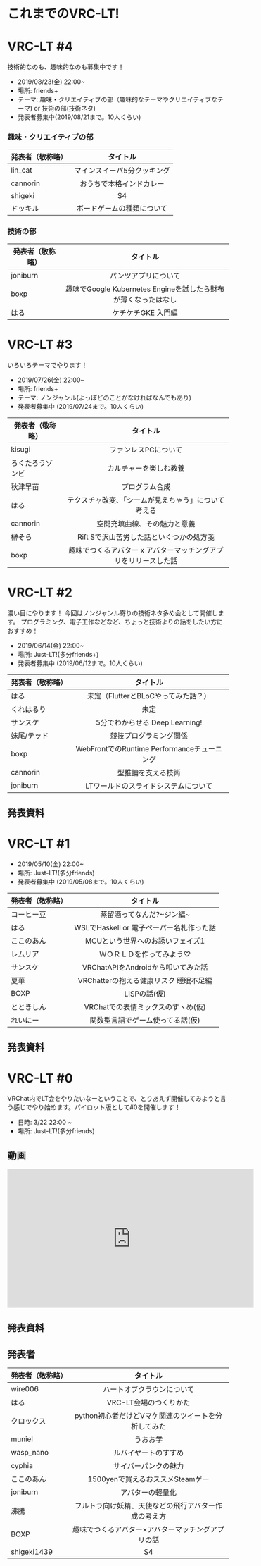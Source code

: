 
# これまでのVRC-LT!

# VRC-LT #4
技術的なのも、趣味的なのも募集中です！
* 2019/08/23(金) 22:00~ 
* 場所: friends+
* テーマ: 趣味・クリエイティブの部（趣味的なテーマやクリエイティブなテーマ) or 技術の部(技術ネタ) 
* 発表者募集中(2019/08/21まで。10人くらい)

### 趣味・クリエイティブの部

| 発表者（敬称略）| タイトル　|
| ------------- |:-------------:|
| lin_cat | マインスイーパ5分クッキング |
| cannorin | おうちで本格インドカレー |
| shigeki | S4 |
| ドッキル| ボードゲームの種類について |


### 技術の部

| 発表者（敬称略）| タイトル　|
| ------------- |:-------------:|
| joniburn | パンツアプリについて |
| boxp | 趣味でGoogle Kubernetes Engineを試したら財布が薄くなったはなし |
| はる | ケチケチGKE 入門編 |

# VRC-LT #3
いろいろテーマでやります！
* 2019/07/26(金) 22:00~ 
* 場所: friends+
* テーマ: ノンジャンル(よっぽどのことがなければなんでもあり)
* 発表者募集中 (2019/07/24まで。10人くらい)

| 発表者（敬称略）| タイトル　|
| ------------- |:-------------:|
| kisugi | ファンレスPCについて |
| ろくたろうゾンビ | カルチャーを楽しむ教養 |
| 秋津早苗 | プログラム合成 |
| はる | テクスチャ改変、「シームが見えちゃう」について考える|
| cannorin | 空間充填曲線、その魅力と意義 |
| 榊そら | Rift Sで沢山苦労した話といくつかの処方箋 |
| boxp | 趣味でつくるアバター x アバターマッチングアプリをリリースした話 |

# VRC-LT #2
濃い目にやります！
今回はノンジャンル寄りの技術ネタ多め会として開催します。
プログラミング、電子工作などなど、ちょっと技術よりの話をしたい方におすすめ！
* 2019/06/14(金) 22:00~ 
* 場所: Just-LT!(多分friends+)
* 発表者募集中 (2019/06/12まで。10人くらい)

| 発表者（敬称略）| タイトル　|
| ------------- |:-------------:|
| はる | 未定（FlutterとBLoCやってみた話？）|
| くれはるり | 未定 |
| サンスケ | 5分でわからせる Deep Learning! |
| 妹尾/テッド | 競技プログラミング関係 |
| boxp | WebFrontでのRuntime Performanceチューニング |
| cannorin | 型推論を支える技術 |
| joniburn | LTワールドのスライドシステムについて |

## 発表資料
<script async class="speakerdeck-embed" data-id="84fd787236d24c66b9985f371eda5fec" data-ratio="1.33333333333333" src="//speakerdeck.com/assets/embed.js"></script>
<script async class="speakerdeck-embed" data-id="ab7408e37e0c4a6ba8a1381b9951f28d" data-ratio="1.33333333333333" src="//speakerdeck.com/assets/embed.js"></script>
<script async class="speakerdeck-embed" data-id="cc6730698cf44926955e6e0cbc14c861" data-ratio="1.33333333333333" src="//speakerdeck.com/assets/embed.js"></script>
<script async class="speakerdeck-embed" data-id="6b8646c8c5ac4454a5c1b9d4ce792492" data-ratio="1.33333333333333" src="//speakerdeck.com/assets/embed.js"></script>
<script async class="speakerdeck-embed" data-id="4d078759c7b548aa83fb41308e91a2fe" data-ratio="1.33333333333333" src="//speakerdeck.com/assets/embed.js"></script>
<script async class="speakerdeck-embed" data-id="a7497818e0e84d9285f0cf23fc816b63" data-ratio="1.33333333333333" src="//speakerdeck.com/assets/embed.js"></script>

# VRC-LT #1 
* 2019/05/10(金) 22:00~ 
* 場所: Just-LT!(多分friends)
* 発表者募集中 (2019/05/08まで。10人くらい)

| 発表者（敬称略）| タイトル　|
| ------------- |:-------------:|
| コーヒー豆 | 蒸留酒ってなんだ?~ジン編~ |
| はる | WSLでHaskell or 電子ペーパー名札作った話 |
| ここのあん | MCUという世界へのお誘いフェイズ1 |
| レムリア | ＷＯＲＬＤを作ってみよう♡|
| サンスケ | VRChatAPIをAndroidから叩いてみた話 |
| 夏華 | VRChatterの抱える健康リスク 睡眠不足編 |
| BOXP | LISPの話(仮) |
| とときしん | VRChatでの表情ミックスのすヽめ(仮) |
| れいにー | 関数型言語でゲーム使ってる話(仮) |

## 発表資料
<script async class="speakerdeck-embed" data-id="e87fb48147ea409d9d41f57d0c2edf2c" data-ratio="1.33333333333333" src="//speakerdeck.com/assets/embed.js"></script>
<script async class="speakerdeck-embed" data-id="f8e170ac6d3c44a5a86ed329f11236e6" data-ratio="1.33333333333333" src="//speakerdeck.com/assets/embed.js"></script>
<script async class="speakerdeck-embed" data-id="e21dd3850c3d4696a55224db65026460" data-ratio="1.33333333333333" src="//speakerdeck.com/assets/embed.js"></script>
<script async class="speakerdeck-embed" data-id="060bbe873b694c5bb0ef26259fcd9c41" data-ratio="1.33333333333333" src="//speakerdeck.com/assets/embed.js"></script>
<script async class="speakerdeck-embed" data-id="e552359cce194d768327d45512f57d9b" data-ratio="1.33333333333333" src="//speakerdeck.com/assets/embed.js"></script>
<script async class="speakerdeck-embed" data-id="4cb7226a870e4bf1b0159ee58f1987b8" data-ratio="1.33333333333333" src="//speakerdeck.com/assets/embed.js"></script>

# VRC-LT #0
VRChat内でLT会をやりたいなーということで、とりあえず開催してみようと言う感じでやり始めます。パイロット版として#0を開催します！
* 日時: 3/22 22:00 ~  
* 場所: Just-LT!(多分friends)
## 動画
<iframe width="560" height="315" src="https://www.youtube.com/embed/dEXjf6gSeP4" frameborder="0" allow="accelerometer; autoplay; encrypted-media; gyroscope; picture-in-picture" allowfullscreen></iframe>

## 発表資料
<script async class="speakerdeck-embed" data-id="fc156621563f4362b814450bd88d99a6" data-ratio="1.33333333333333" src="//speakerdeck.com/assets/embed.js"></script>
<script async class="speakerdeck-embed" data-id="80b068843a324df0bbd0b0d9ad03115f" data-ratio="1.33333333333333" src="//speakerdeck.com/assets/embed.js"></script>
<script async class="speakerdeck-embed" data-id="ad8477ac26ee41a6b10ee467ae1443ed" data-ratio="1.33333333333333" src="//speakerdeck.com/assets/embed.js"></script>
<script async class="speakerdeck-embed" data-id="3266b7692a0b428088342b726ebb241d" data-ratio="1.33333333333333" src="//speakerdeck.com/assets/embed.js"></script>
<script async class="speakerdeck-embed" data-id="744ab32e293c4edd9364d74ecd07385a" data-ratio="1.33333333333333" src="//speakerdeck.com/assets/embed.js"></script>
<script async class="speakerdeck-embed" data-id="6c05029fed44474d8dcf39ca050a03a7" data-ratio="1.33333333333333" src="//speakerdeck.com/assets/embed.js"></script>
<script async class="speakerdeck-embed" data-id="ca519e77a49740aabc112fb82095723d" data-ratio="1.33333333333333" src="//speakerdeck.com/assets/embed.js"></script>
<script async class="speakerdeck-embed" data-id="07ba6df9112c495ca9be658879f69bf5" data-ratio="1.33333333333333" src="//speakerdeck.com/assets/embed.js"></script>
<script async class="speakerdeck-embed" data-id="05e82f68633e43d39a102c7f38b4aaa0" data-ratio="1.33333333333333" src="//speakerdeck.com/assets/embed.js"></script>
<script async class="speakerdeck-embed" data-id="cc99fb1cda4a44779789f0bcdf1b11d2" data-ratio="1.33333333333333" src="//speakerdeck.com/assets/embed.js"></script>

## 発表者

| 発表者（敬称略）| タイトル　| 
| ------------- |:-------------:| 
| wire006 | ハートオブクラウンについて| 
| はる          | VRC-LT会場のつくりかた| 
| クロックス     | python初心者だけどVマケ関連のツイートを分析してみた | 
| muniel       | うおお学                 |
| wasp_nano    | ルバイヤートのすすめ |
| cyphia | サイバーパンクの魅力 |
| ここのあん     | 1500yenで買えるおススメSteamゲー | 
| joniburn | アバターの軽量化 | 
| 沸騰 | フルトラ向け妖精、天使などの飛行アバター作成の考え方| 
| BOXP | 趣味でつくるアバター×アバターマッチングアプリの話 | 
| shigeki1439  | S4 |



